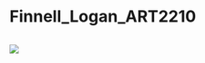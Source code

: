 # Finnell_Logan_ART2210



<img src="https://github.com/loganfinnell/Finnell_Logan_ART2210/blob/master/Coding/Images/Shrek_(character).png" alt="" style="max-width:100%;">



![](https://github.com/loganfinnell/Finnell_Logan_ART2210/raw/master/Coding/Images/Shrek_(character).png)
